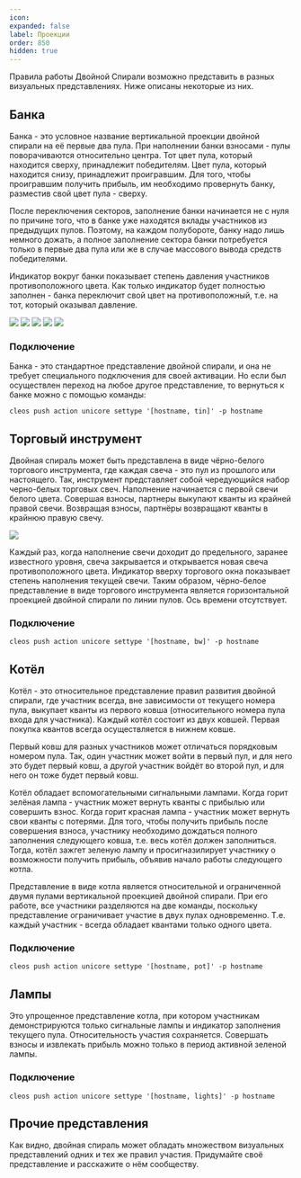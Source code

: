 ```yaml
---
icon: 
expanded: false
label: Проекции
order: 850
hidden: true
---
```

Правила работы Двойной Спирали возможно представить в разных визуальных представлениях. Ниже описаны некоторые из них. 

## Банка
Банка - это условное название вертикальной проекции двойной спирали на её первые два пула. При наполнении банки взносами - пулы поворачиваются относительно центра. Тот цвет пула, который находится сверху, принадлежит победителям. Цвет пула, который находится снизу, принадлежит проигравшим. Для того, чтобы проигравшим получить прибыль, им необходимо провернуть банку, разместив свой цвет пула - сверху. 

После переключения секторов, заполнение банки начинается не с нуля по причине того, что в банке уже находятся вклады участников из предыдущих пулов. Поэтому, на каждом полубороте, банку надо лишь немного дожать, а полное заполнение сектора банки потребуется только в первые два пула или же в случае массового вывода средств победителями. 

Индикатор вокруг банки показывает степень давления участников противоположного цвета. Как только индикатор будет полностью заполнен - банка переключит свой цвет на противоположный, т.е. на тот, который оказывал давление. 

![](/static/tin1.jpg)
![](/static/tin2.jpg)
![](/static/tin3.jpg)
![](/static/tin4.jpg)
![](/static/tin5.jpg)

### Подключение
Банка - это стандартное представление двойной спирали, и она не требует специального подключения для своей активации. Но если был осуществлен переход на любое другое представление, то вернуться к банке можно с помощью команды:
``` 
cleos push action unicore settype '[hostname, tin]' -p hostname
```


## Торговый инструмент
Двойная спираль может быть представлена в виде чёрно-белого торгового инструмента, где каждая свеча - это пул из прошлого или настоящего. Так, инструмент представляет собой чередующийся набор черно-белых торговых свеч. Наполнение начинается с первой свечи белого цвета. Совершая взносы, партнеры выкупают кванты из крайней правой свечи. Возвращая взносы, партнёры возвращают кванты в крайнюю правую свечу. 

![](/static/bw.jpg)

Каждый раз, когда наполнение свечи доходит до предельного, заранее известного уровня, свеча закрывается и открывается новая свеча противоположного цвета. Индикатор вверху торгового окна показывает степень наполнения текущей свечи. Таким образом, чёрно-белое представление в виде торгового инструмента является горизонтальной проекцией двойной спирали по линии пулов. Ось времени отсутствует. 

### Подключение
``` 
cleos push action unicore settype '[hostname, bw]' -p hostname
```


## Котёл
Котёл - это относительное представление правил развития двойной спирали, где участник всегда, вне зависимости от текущего номера пула, выкупает кванты из первого ковша (относительного номера пула входа для участника). Каждый котёл состоит из двух ковшей. Первая покупка квантов всегда осуществляется в нижнем ковше. 

Первый ковш для разных участников может отличаться порядковым номером пула. Так, один участник может войти в первый пул, и для него это будет первый ковш, а другой участник войдёт во второй пул, и для него он тоже будет первый ковш. 

Котёл обладает вспомогательными сигнальными лампами. Когда горит зелёная лампа - участник может вернуть кванты с прибылью или совершить взнос. Когда горит красная лампа - участник может вернуть свои кванты с потерями. Для того, чтобы получить прибыль после совершения взноса, участнику необходимо дождаться полного заполнения следующего ковша, т.е. весь котёл должен заполниться. Тогда, котёл зажгет зеленую лампу и просигназилирует участнику о возможности получить прибыль, объявив начало работы следующего котла. 

Представление в виде котла является относительной и ограниченной двумя пулами вертикальной проекцией двойной спирали. При его работе, все участники разделяются на две команды, поскольку представление ограничивает участие в двух пулах одновременно. Т.е. каждый участник - всегда обладает квантами только одного цвета. 

### Подключение
``` 
cleos push action unicore settype '[hostname, pot]' -p hostname
```

## Лампы
Это упрощенное представление котла, при котором участникам демонстрируются только сигнальные лампы и индикатор заполнения текущего пула. Относительность участия сохраняется. Совершать взносы и извлекать прибыль можно только в период активной зеленой лампы. 

### Подключение
``` 
cleos push action unicore settype '[hostname, lights]' -p hostname
```

## Прочие представления
Как видно, двойная спираль может обладать множеством визуальных представлений одних и тех же правил участия. Придумайте своё представление и расскажите о нём сообществу.

